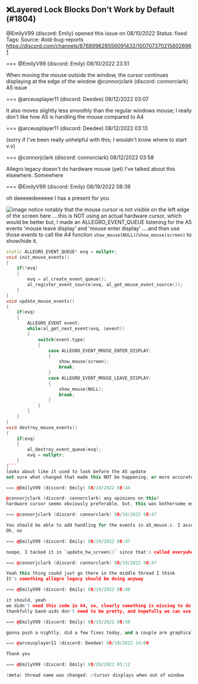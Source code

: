## ❌Layered Lock Blocks Don't Work by Default (#1804)
@EmilyV99 (discord: Emily) opened this issue on 08/10/2022
Status: fixed
Tags: 
Source: #old-bug-reports https://discord.com/channels/876899628556091432/1007073702158028961


=== @EmilyV99 (discord: Emily) 08/10/2022 23:51

When moving the mouse outside the window, the cursor continues displaying at the edge of the window @connorjclark (discord: connorclark) A5 issue

=== @arceusplayer11 (discord: Deedee) 08/12/2022 03:07

It also moves slightly less smoothly than the regular windows mouse; I really don't like how A5 is handling the mouse compared to A4

=== @arceusplayer11 (discord: Deedee) 08/12/2022 03:13

(sorry if I've been really unhelpful with this; I wouldn't know where to start v.v)

=== @connorjclark (discord: connorclark) 08/12/2022 03:58

Allegro legacy doesn't do hardware mouse (yet)
I've talked about this elsewhere. Somewhere

=== @EmilyV99 (discord: Emily) 08/19/2022 08:39

oh deeeeedeeeeee
I has a present for you

![image](https://cdn.discordapp.com/attachments/1007073702158028961/1010105785122029578/unknown.png?ex=65eaced2&is=65d859d2&hm=46bf62337fd244ba5977eed48879343732af6a31f47c119156ce5bbc37d53183&)
notice notably that the mouse cursor is not visible on the left edge of the screen here
....this is NOT using an actual hardware cursor, which would be better
but, I made an ALLEGRO_EVENT_QUEUE listening for the A5 events 'mouse leave display' and 'mouse enter display'
....and then use those events to call the *A4* function `show_mouse(NULL)`/`show_mouse(screen)` to show/hide it.
```cpp
static ALLEGRO_EVENT_QUEUE* evq = nullptr;
void init_mouse_events()
{
    if(!evq)
    {
        evq = al_create_event_queue();
        al_register_event_source(evq, al_get_mouse_event_source());
    }
}
void update_mouse_events()
{
    if(evq)
    {
        ALLEGRO_EVENT event;
        while(al_get_next_event(evq, &event))
        {
            switch(event.type)
            {
                case ALLEGRO_EVENT_MOUSE_ENTER_DISPLAY:
                {
                    show_mouse(screen);
                    break;
                }
                case ALLEGRO_EVENT_MOUSE_LEAVE_DISPLAY:
                {
                    show_mouse(NULL);
                    break;
                }
            }
        }
    }
}
void destroy_mouse_events()
{
    if(evq)
    {
        al_destroy_event_queue(evq);
        evq = nullptr;
    }
}```
looks about like it used to look before the A5 update
not sure what changed that made this NOT be happening, or more accurately, what the fuck was doing this for us before, but, this should patch it

=== @EmilyV99 (discord: Emily) 08/19/2022 08:44

@connorjclark (discord: connorclark) any opinions on this?
hardware cursor seems obviously preferable, but, this was bothersome enough to be worth investing in a solution to last us until that's an option

=== @connorjclark (discord: connorclark) 08/19/2022 08:47

You should be able to add handling for the events in a5_mouse.c. I assume you made a new thread for the code you shared above?
Oh, no

=== @EmilyV99 (discord: Emily) 08/19/2022 08:47

noope, I tacked it in `update_hw_screen()` since that's called everywhere

=== @connorjclark (discord: connorclark) 08/19/2022 08:47

Yeah this thing coukd just go there in the middle thread I think
It's something allegro legacy should be doing anyway

=== @EmilyV99 (discord: Emily) 08/19/2022 08:48

it should, yeah
we didn't need this code in A4, so, clearly something is missing to do this for you
thankfully band-aids don't need to be pretty, and hopefully we can use a hardware cursor sooner rather than later

=== @EmilyV99 (discord: Emily) 08/19/2022 08:50

gonna push a nightly, did a few fixes today, and a couple are graphical ones that just IRK people, so nice to push a fix for quickly.

=== @arceusplayer11 (discord: Deedee) 08/19/2022 14:09

Thank you

=== @EmilyV99 (discord: Emily) 08/20/2022 05:12

(meta) thread name was changed: ✅Cursor displays when out of window
